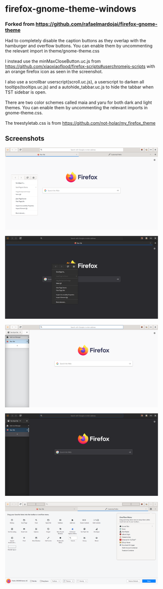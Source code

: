 # firefox-gnome-theme-windows

### Forked from https://github.com/rafaelmardojai/firefox-gnome-theme


Had to completely disable the caption buttons as they overlap with the hamburger and overflow buttons. You can enable them by uncommenting the relevant import in theme/gnome-theme.css
<br/><br/>
I instead use the minMaxCloseButton.uc.js from https://github.com/xiaoxiaoflood/firefox-scripts#userchromejs-scripts with an orange firefox icon as seen in the screenshot.
<br/><br/>
I also use a scrollbar userscript(scroll.uc.js), a userscript to darken all tooltips(tooltips.uc.js) and a autohide_tabbar.uc.js to hide the tabbar when TST sidebar is open.
<br/><br/>
There are two color schemes called maia and yaru for both dark and light themes. You can enable them by uncommenting the relevant imports in gnome-theme.css.
<br/><br/>
The treestyletab.css is from https://github.com/not-holar/my_firefox_theme

## Screenshots

![def_light](Screenshots/gnome-light-default.png "Default Light")
<br/><br/>
![def_dark](Screenshots/gnome-dark-default.png "Default Dark")
<br/><br/>
![light_tst](Screenshots/gnome-light-tst.png "Light TST")
<br/><br/>
![dark_tst](Screenshots/gnome-dark-tst.png "Dark TST")
<br/><br/>
![def_light_customize](Screenshots/gnome-light-customize.png "Default Light Customize (I love the details in this theme! Look at the footer)")

